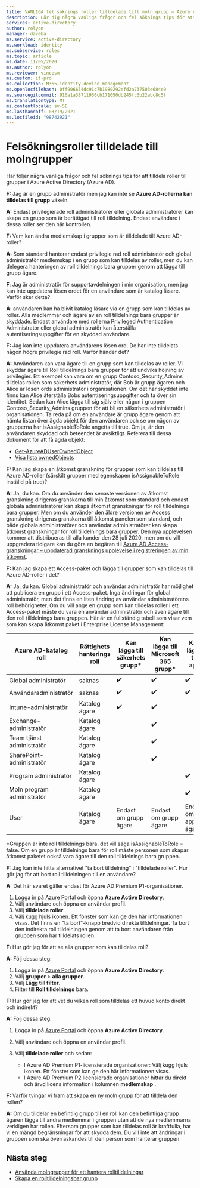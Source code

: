 ```yaml
---
title: VANLIGA fel söknings roller tilldelade till moln grupp – Azure Active Directory | Microsoft Docs
description: Lär dig några vanliga frågor och fel söknings tips för att tilldela roller till grupper i Azure Active Directory.
services: active-directory
author: rolyon
manager: daveba
ms.service: active-directory
ms.workload: identity
ms.subservice: roles
ms.topic: article
ms.date: 11/05/2020
ms.author: rolyon
ms.reviewer: vincesm
ms.custom: it-pro
ms.collection: M365-identity-device-management
ms.openlocfilehash: 0ff906654dc91c7b1980292efd2a737503e684e9
ms.sourcegitcommit: 910a1a38711966cb171050db245fc3b22abc8c5f
ms.translationtype: MT
ms.contentlocale: sv-SE
ms.lasthandoff: 03/19/2021
ms.locfileid: "98742921"
---
```

# <a name="troubleshooting-roles-assigned-to-cloud-groups"></a>Felsökningsroller tilldelade till molngrupper

Här följer några vanliga frågor och fel söknings tips för att tilldela roller till grupper i Azure Active Directory (Azure AD).

**F:** Jag är en grupp administratör men jag kan inte se **Azure AD-rollerna kan tilldelas till grupp** växeln.

**A:** Endast privilegierade roll administratörer eller globala administratörer kan skapa en grupp som är berättigad till roll tilldelning. Endast användare i dessa roller ser den här kontrollen.

**F:** Vem kan ändra medlemskap i grupper som är tilldelade till Azure AD-roller?

**A:** Som standard hanterar endast privilegie rad roll administratör och global administratör medlemskap i en grupp som kan tilldelas av roller, men du kan delegera hanteringen av roll tilldelnings bara grupper genom att lägga till grupp ägare.

**F**: Jag är administratör för supportavdelningen i min organisation, men jag kan inte uppdatera lösen ordet för en användare som är katalog läsare. Varför sker detta?

**A**: användaren kan ha blivit katalog läsare via en grupp som kan tilldelas av roller. Alla medlemmar och ägare av en roll tilldelnings bara grupper är skyddade. Endast användare med rollerna Privileged Authentication Administrator eller global administratör kan återställa autentiseringsuppgifter för en skyddad användare.

**F:** Jag kan inte uppdatera användarens lösen ord. De har inte tilldelats någon högre privilegie rad roll. Varför händer det?

**A:** Användaren kan vara ägare till en grupp som kan tilldelas av roller. Vi skyddar ägare till Roll tilldelnings bara grupper för att undvika höjning av privilegier. Ett exempel kan vara om en grupp Contoso_Security_Admins tilldelas rollen som säkerhets administratör, där Bob är grupp ägaren och Alice är lösen ords administratör i organisationen. Om det här skyddet inte finns kan Alice återställa Bobs autentiseringsuppgifter och ta över sin identitet. Sedan kan Alice lägga till sig själv eller någon i gruppen Contoso_Security_Admins gruppen för att bli en säkerhets administratör i organisationen. Ta reda på om en användare är grupp ägare genom att hämta listan över ägda objekt för den användaren och se om någon av grupperna har isAssignableToRole angetts till true. Om ja, är den användaren skyddad och beteendet är avsiktligt. Referera till dessa dokument för att få ägda objekt:

- [Get-AzureADUserOwnedObject](/powershell/module/azuread/get-azureaduserownedobject)  
- [Visa lista ownedObjects](/graph/api/user-list-ownedobjects?tabs=http)

**F:** Kan jag skapa en åtkomst granskning för grupper som kan tilldelas till Azure AD-roller (särskilt grupper med egenskapen isAssignableToRole inställd på true)?  

**A:** Ja, du kan. Om du använder den senaste versionen av åtkomst granskning dirigeras granskarna till min åtkomst som standard och endast globala administratörer kan skapa åtkomst granskningar för roll tilldelnings bara grupper. Men om du använder den äldre versionen av Access granskning dirigeras granskarna till åtkomst panelen som standard, och både globala administratörer och användar administratörer kan skapa åtkomst granskningar för roll tilldelnings bara grupper. Den nya upplevelsen kommer att distribueras till alla kunder den 28 juli 2020, men om du vill uppgradera tidigare kan du göra en begäran till [Azure AD Access-granskningar – uppdaterad gransknings upplevelse i registreringen av min åtkomst](https://forms.microsoft.com/Pages/ResponsePage.aspx?id=v4j5cvGGr0GRqy180BHbR5dv-S62099HtxdeKIcgO-NUOFJaRDFDWUpHRk8zQ1BWVU1MMTcyQ1FFUi4u).

**F:** Kan jag skapa ett Access-paket och lägga till grupper som kan tilldelas till Azure AD-roller i det?

**A:** Ja, du kan. Global administratör och användar administratör har möjlighet att publicera en grupp i ett Access-paket. Inga ändringar för global administratör, men det finns en liten ändring av användar administratörens roll behörigheter. Om du vill ange en grupp som kan tilldelas roller i ett Access-paket måste du vara en användar administratör och även ägare till den roll tilldelnings bara gruppen. Här är en fullständig tabell som visar vem som kan skapa åtkomst paket i Enterprise License Management:

Azure AD-katalog roll | Rättighets hanterings roll | Kan lägga till säkerhets grupp\* | Kan lägga till Microsoft 365 grupp\* | Kan lägga till app | Kan lägga till SharePoint Online-webbplats
----------------------- | --------------------------- | ----------------------- | ------------------------- | ----------- |  -----------------------------
Global administratör | saknas | ✔️ | ✔️ | ✔️  | ✔️
Användaradministratör  | saknas  | ✔️  | ✔️  | ✔️
Intune-administratör | Katalog ägare | ✔️  | ✔️  | &nbsp;  | &nbsp;
Exchange-administratör  | Katalog ägare  | &nbsp; | ✔️  | &nbsp;  | &nbsp;
Team tjänst administratör | Katalog ägare  | &nbsp; | ✔️  | &nbsp;  | &nbsp;
SharePoint-administratör | Katalog ägare | &nbsp; | ✔️  | &nbsp;  | ✔️ 
Program administratör | Katalog ägare  | &nbsp;  | &nbsp; | ✔️  | &nbsp;
Moln program administratör | Katalog ägare  | &nbsp;  | &nbsp; | ✔️  | &nbsp;
User | Katalog ägare | Endast om grupp ägare | Endast om grupp ägare | Endast om app-ägare  | &nbsp;

\*Gruppen är inte roll tilldelnings bara. det vill säga isAssignableToRole = false. Om en grupp är tilldelnings bara för roll måste personen som skapar åtkomst paketet också vara ägare till den roll tilldelnings bara gruppen.

**F:** Jag kan inte hitta alternativet "ta bort tilldelning" i "tilldelade roller". Hur gör jag för att bort roll tilldelningen till en användare?

**A:** Det här svaret gäller endast för Azure AD Premium P1-organisationer.

1. Logga in på [Azure Portal](https://portal.azure.com) och öppna **Azure Active Directory**.
1. Välj användare och öppna en användar profil.
1. Välj **tilldelade roller**.
1. Välj kugg hjuls ikonen. Ett fönster som kan ge den här informationen visas. Det finns en "ta bort"-knapp bredvid direkta tilldelningar. Ta bort den indirekta roll tilldelningen genom att ta bort användaren från gruppen som har tilldelats rollen.

**F:** Hur gör jag för att se alla grupper som kan tilldelas roll?

**A:** Följ dessa steg:

1. Logga in på [Azure Portal](https://portal.azure.com) och öppna **Azure Active Directory**.
1. Välj **grupper**  >  **alla grupper**.
1. Välj **Lägg till filter**.
1. Filter till **Roll tilldelnings** bara.

**F:** Hur gör jag för att vet du vilken roll som tilldelas ett huvud konto direkt och indirekt?

**A:** Följ dessa steg:

1. Logga in på [Azure Portal](https://portal.azure.com) och öppna **Azure Active Directory**.
1. Välj användare och öppna en användar profil.
1. Välj **tilldelade roller** och sedan:

    - I Azure AD Premium P1-licensierade organisationer: Välj kugg hjuls ikonen. Ett fönster som kan ge den här informationen visas.
    - I Azure AD Premium P2 licensierade organisationer hittar du direkt och ärvd licens information i kolumnen **medlemskap** .

**F:** Varför tvingar vi fram att skapa en ny moln grupp för att tilldela den rollen?  

**A:** Om du tilldelar en befintlig grupp till en roll kan den befintliga grupp ägaren lägga till andra medlemmar i gruppen utan att de nya medlemmarna verkligen har rollen. Eftersom grupper som kan tilldelas roll är kraftfulla, har vi en mängd begränsningar för att skydda dem. Du vill inte att ändringar i gruppen som ska överraskandes till den person som hanterar gruppen.

## <a name="next-steps"></a>Nästa steg

- [Använda molngrupper för att hantera rolltilldelningar](groups-concept.md)
- [Skapa en rolltilldelningsbar grupp](groups-create-eligible.md)

